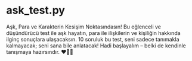# ask_test.py
Aşk, Para ve Karakterin Kesişim Noktasındasın! Bu eğlenceli ve düşündürücü test ile aşk hayatın, para ile ilişkilerin ve kişiliğin hakkında ilginç sonuçlara ulaşacaksın. 10 soruluk bu test, seni sadece tanımakla kalmayacak; seni sana bile anlatacak! Hadi başlayalım – belki de kendinle tanışmaya hazırsındır. ❤️💸🧠
